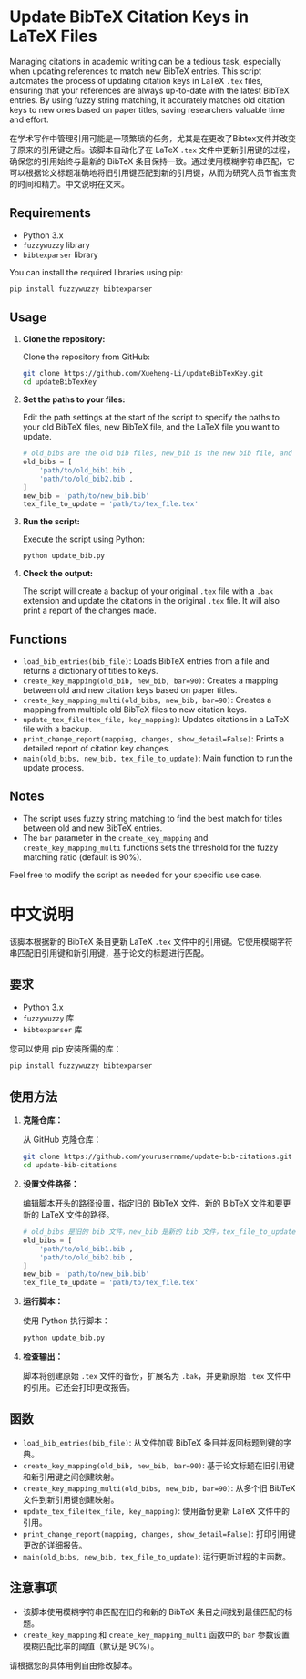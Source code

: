 # Update BibTeX Citation Keys in LaTeX Files

Managing citations in academic writing can be a tedious task, especially when updating references to match new BibTeX entries. This script automates the process of updating citation keys in LaTeX `.tex` files, ensuring that your references are always up-to-date with the latest BibTeX entries. By using fuzzy string matching, it accurately matches old citation keys to new ones based on paper titles, saving researchers valuable time and effort.

在学术写作中管理引用可能是一项繁琐的任务，尤其是在更改了Bibtex文件并改变了原来的引用键之后。该脚本自动化了在 LaTeX `.tex` 文件中更新引用键的过程，确保您的引用始终与最新的 BibTeX 条目保持一致。通过使用模糊字符串匹配，它可以根据论文标题准确地将旧引用键匹配到新的引用键，从而为研究人员节省宝贵的时间和精力。中文说明在文末。

## Requirements

- Python 3.x
- `fuzzywuzzy` library
- `bibtexparser` library

You can install the required libraries using pip:

```sh
pip install fuzzywuzzy bibtexparser
```

## Usage

1. **Clone the repository:**

   Clone the repository from GitHub:

   ```sh
   git clone https://github.com/Xueheng-Li/updateBibTexKey.git
   cd updateBibTexKey
   ```

2. **Set the paths to your files:**

   Edit the path settings at the start of the script to specify the paths to your old BibTeX files, new BibTeX file, and the LaTeX file you want to update.

   ```python
   # old_bibs are the old bib files, new_bib is the new bib file, and tex_file_to_update is the tex file to update
   old_bibs = [
       'path/to/old_bib1.bib',
       'path/to/old_bib2.bib',
   ]
   new_bib = 'path/to/new_bib.bib'
   tex_file_to_update = 'path/to/tex_file.tex'
   ```

3. **Run the script:**

   Execute the script using Python:

   ```sh
   python update_bib.py
   ```

4. **Check the output:**

   The script will create a backup of your original `.tex` file with a `.bak` extension and update the citations in the original `.tex` file. It will also print a report of the changes made.

## Functions

- `load_bib_entries(bib_file)`: Loads BibTeX entries from a file and returns a dictionary of titles to keys.
- `create_key_mapping(old_bib, new_bib, bar=90)`: Creates a mapping between old and new citation keys based on paper titles.
- `create_key_mapping_multi(old_bibs, new_bib, bar=90)`: Creates a mapping from multiple old BibTeX files to new citation keys.
- `update_tex_file(tex_file, key_mapping)`: Updates citations in a LaTeX file with a backup.
- `print_change_report(mapping, changes, show_detail=False)`: Prints a detailed report of citation key changes.
- `main(old_bibs, new_bib, tex_file_to_update)`: Main function to run the update process.

## Notes

- The script uses fuzzy string matching to find the best match for titles between old and new BibTeX entries.
- The `bar` parameter in the `create_key_mapping` and `create_key_mapping_multi` functions sets the threshold for the fuzzy matching ratio (default is 90%).

Feel free to modify the script as needed for your specific use case.



# 中文说明

该脚本根据新的 BibTeX 条目更新 LaTeX `.tex` 文件中的引用键。它使用模糊字符串匹配旧引用键和新引用键，基于论文的标题进行匹配。

## 要求

- Python 3.x
- `fuzzywuzzy` 库
- `bibtexparser` 库

您可以使用 pip 安装所需的库：

```sh
pip install fuzzywuzzy bibtexparser
```

## 使用方法

1. **克隆仓库：**

   从 GitHub 克隆仓库：

   ```sh
   git clone https://github.com/yourusername/update-bib-citations.git
   cd update-bib-citations
   ```

2. **设置文件路径：**

   编辑脚本开头的路径设置，指定旧的 BibTeX 文件、新的 BibTeX 文件和要更新的 LaTeX 文件的路径。

   ```python
   # old_bibs 是旧的 bib 文件，new_bib 是新的 bib 文件，tex_file_to_update 是要更新的 tex 文件
   old_bibs = [
       'path/to/old_bib1.bib',
       'path/to/old_bib2.bib',
   ]
   new_bib = 'path/to/new_bib.bib'
   tex_file_to_update = 'path/to/tex_file.tex'
   ```

3. **运行脚本：**

   使用 Python 执行脚本：

   ```sh
   python update_bib.py
   ```

4. **检查输出：**

   脚本将创建原始 `.tex` 文件的备份，扩展名为 `.bak`，并更新原始 `.tex` 文件中的引用。它还会打印更改报告。

## 函数

- `load_bib_entries(bib_file)`: 从文件加载 BibTeX 条目并返回标题到键的字典。
- `create_key_mapping(old_bib, new_bib, bar=90)`: 基于论文标题在旧引用键和新引用键之间创建映射。
- `create_key_mapping_multi(old_bibs, new_bib, bar=90)`: 从多个旧 BibTeX 文件到新引用键创建映射。
- `update_tex_file(tex_file, key_mapping)`: 使用备份更新 LaTeX 文件中的引用。
- `print_change_report(mapping, changes, show_detail=False)`: 打印引用键更改的详细报告。
- `main(old_bibs, new_bib, tex_file_to_update)`: 运行更新过程的主函数。

## 注意事项

- 该脚本使用模糊字符串匹配在旧的和新的 BibTeX 条目之间找到最佳匹配的标题。
- `create_key_mapping` 和 `create_key_mapping_multi` 函数中的 `bar` 参数设置模糊匹配比率的阈值（默认是 90%）。

请根据您的具体用例自由修改脚本。

